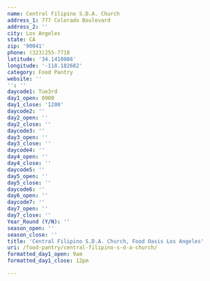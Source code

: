 ```yaml
---
name: Central Filipino S.D.A. Church
address_1: 777 Colorado Boulevard
address_2: ''
city: Los Angeles
state: CA
zip: '90041'
phone: (323)255-7718
latitude: '34.1410086'
longitude: '-118.182682'
category: Food Pantry
website: ''
'': ''
daycode1: Tue3rd
day1_open: 0900
day1_close: '1200'
daycode2: ''
day2_open: ''
day2_close: ''
daycode3: ''
day3_open: ''
day3_close: ''
daycode4: ''
day4_open: ''
day4_close: ''
daycode5: ''
day5_open: ''
day5_close: ''
daycode6: ''
day6_open: ''
daycode7: ''
day7_open: ''
day7_close: ''
Year_Round (Y/N): ''
season_open: ''
season_close: ''
title: 'Central Filipino S.D.A. Church, Food Oasis Los Angeles'
uri: /food-pantry/central-filipino-s-d-a-church/
formatted_day1_open: 9am
formatted_day1_close: 12pm

---
```

